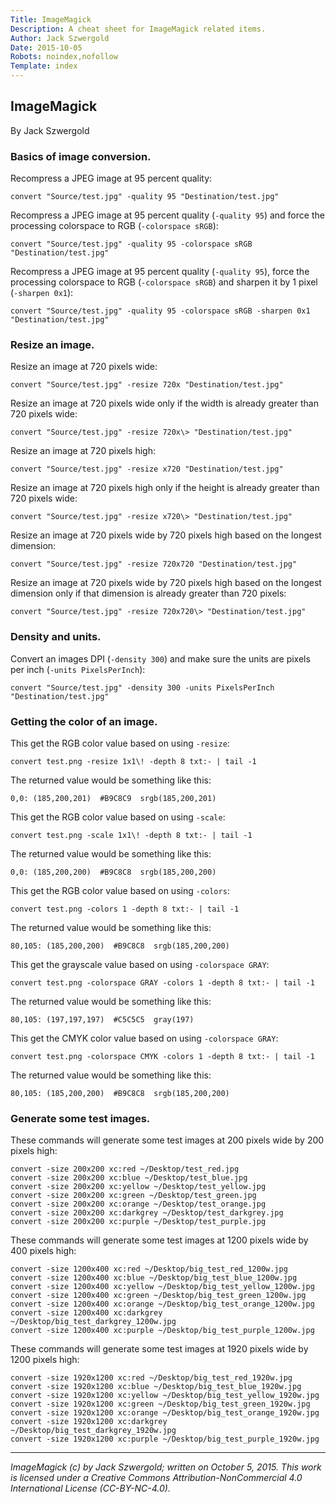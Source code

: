 ```yaml
---
Title: ImageMagick
Description: A cheat sheet for ImageMagick related items.
Author: Jack Szwergold
Date: 2015-10-05
Robots: noindex,nofollow
Template: index
---
```


## ImageMagick

By Jack Szwergold

### Basics of image conversion.

Recompress a JPEG image at 95 percent quality:

	convert "Source/test.jpg" -quality 95 "Destination/test.jpg"

Recompress a JPEG image at 95 percent quality (`-quality 95`) and force the processing colorspace to RGB (`-colorspace sRGB`):

	convert "Source/test.jpg" -quality 95 -colorspace sRGB "Destination/test.jpg"

Recompress a JPEG image at 95 percent quality (`-quality 95`), force the processing colorspace to RGB (`-colorspace sRGB`) and sharpen it by 1 pixel (`-sharpen 0x1`):

	convert "Source/test.jpg" -quality 95 -colorspace sRGB -sharpen 0x1 "Destination/test.jpg"

### Resize an image.

Resize an image at 720 pixels wide:

    convert "Source/test.jpg" -resize 720x "Destination/test.jpg"

Resize an image at 720 pixels wide only if the width is already greater than 720 pixels wide:

    convert "Source/test.jpg" -resize 720x\> "Destination/test.jpg"

Resize an image at 720 pixels high:

    convert "Source/test.jpg" -resize x720 "Destination/test.jpg"

Resize an image at 720 pixels high only if the height is already greater than 720 pixels wide:

    convert "Source/test.jpg" -resize x720\> "Destination/test.jpg"

Resize an image at 720 pixels wide by 720 pixels high based on the longest dimension:

    convert "Source/test.jpg" -resize 720x720 "Destination/test.jpg"

Resize an image at 720 pixels wide by 720 pixels high based on the longest dimension only if that dimension is already greater than 720 pixels:

    convert "Source/test.jpg" -resize 720x720\> "Destination/test.jpg"

### Density and units.

Convert an images DPI (`-density 300`) and make sure the units are pixels per inch (`-units PixelsPerInch`):

    convert "Source/test.jpg" -density 300 -units PixelsPerInch "Destination/test.jpg"

### Getting the color of an image.

This get the RGB color value based on using `-resize`:

    convert test.png -resize 1x1\! -depth 8 txt:- | tail -1

The returned value would be something like this:

    0,0: (185,200,201)  #B9C8C9  srgb(185,200,201)

This get the RGB color value based on using `-scale`:

    convert test.png -scale 1x1\! -depth 8 txt:- | tail -1

The returned value would be something like this:

    0,0: (185,200,200)  #B9C8C8  srgb(185,200,200)

This get the RGB color value based on using `-colors`:

    convert test.png -colors 1 -depth 8 txt:- | tail -1

The returned value would be something like this:

    80,105: (185,200,200)  #B9C8C8  srgb(185,200,200)

This get the grayscale value based on using `-colorspace GRAY`:

    convert test.png -colorspace GRAY -colors 1 -depth 8 txt:- | tail -1

The returned value would be something like this:

    80,105: (197,197,197)  #C5C5C5  gray(197)

This get the CMYK color value based on using `-colorspace GRAY`:

    convert test.png -colorspace CMYK -colors 1 -depth 8 txt:- | tail -1

The returned value would be something like this:

    80,105: (185,200,200)  #B9C8C8  srgb(185,200,200)

### Generate some test images.

These commands will generate some test images at 200 pixels wide by 200 pixels high:

	convert -size 200x200 xc:red ~/Desktop/test_red.jpg
	convert -size 200x200 xc:blue ~/Desktop/test_blue.jpg
	convert -size 200x200 xc:yellow ~/Desktop/test_yellow.jpg
	convert -size 200x200 xc:green ~/Desktop/test_green.jpg
	convert -size 200x200 xc:orange ~/Desktop/test_orange.jpg
	convert -size 200x200 xc:darkgrey ~/Desktop/test_darkgrey.jpg
	convert -size 200x200 xc:purple ~/Desktop/test_purple.jpg

These commands will generate some test images at 1200 pixels wide by 400 pixels high:

	convert -size 1200x400 xc:red ~/Desktop/big_test_red_1200w.jpg
	convert -size 1200x400 xc:blue ~/Desktop/big_test_blue_1200w.jpg
	convert -size 1200x400 xc:yellow ~/Desktop/big_test_yellow_1200w.jpg
	convert -size 1200x400 xc:green ~/Desktop/big_test_green_1200w.jpg
	convert -size 1200x400 xc:orange ~/Desktop/big_test_orange_1200w.jpg
	convert -size 1200x400 xc:darkgrey ~/Desktop/big_test_darkgrey_1200w.jpg
	convert -size 1200x400 xc:purple ~/Desktop/big_test_purple_1200w.jpg

These commands will generate some test images at 1920 pixels wide by 1200 pixels high:

	convert -size 1920x1200 xc:red ~/Desktop/big_test_red_1920w.jpg
	convert -size 1920x1200 xc:blue ~/Desktop/big_test_blue_1920w.jpg
	convert -size 1920x1200 xc:yellow ~/Desktop/big_test_yellow_1920w.jpg
	convert -size 1920x1200 xc:green ~/Desktop/big_test_green_1920w.jpg
	convert -size 1920x1200 xc:orange ~/Desktop/big_test_orange_1920w.jpg
	convert -size 1920x1200 xc:darkgrey ~/Desktop/big_test_darkgrey_1920w.jpg
	convert -size 1920x1200 xc:purple ~/Desktop/big_test_purple_1920w.jpg

***

*ImageMagick (c) by Jack Szwergold; written on October 5, 2015. This work is licensed under a Creative Commons Attribution-NonCommercial 4.0 International License (CC-BY-NC-4.0).*

